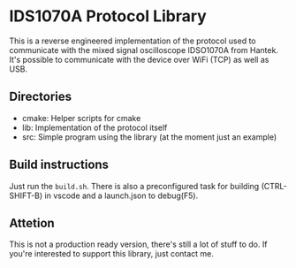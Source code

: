 # IDS1070A Protocol Library
This is a reverse engineered implementation of the protocol used to communicate with the mixed signal oscilloscope IDSO1070A from Hantek.
It's possible to communicate with the device over WiFi (TCP) as well as USB.

## Directories
* cmake: Helper scripts for cmake
* lib: Implementation of the protocol itself
* src: Simple program using the library (at the moment just an example)

## Build instructions
Just run the ```build.sh```.
There is also a preconfigured task for building (CTRL-SHIFT-B) in vscode and a launch.json to debug(F5).

## Attetion
This is not a production ready version, there's still a lot of stuff to do. If you're interested to support this library, just contact me.
 